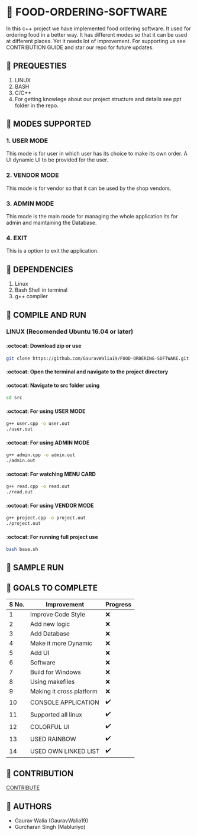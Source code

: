 # :fries: FOOD-ORDERING-SOFTWARE

In this c++ project we have implemented food ordering software. It used for ordering food in a better way. It has different modes so that it can be used at different places. Yet it needs lot of improvement. For supporting us see CONTRIBUTION GUIDE and star our repo for future updates.

## :fries: PREQUESTIES

1. LINUX
2. BASH
3. C/C++
4. For getting knowlege about our project structure and details see ppt folder in the repo.

## :fries: MODES SUPPORTED

### 1. USER MODE

This mode is for user in which user has its choice to make its own order. A UI dynamic UI to be provided for the user.

### 2. VENDOR MODE

This mode is for vendor so that it can be used by the shop vendors.

### 3. ADMIN MODE

This mode is the main mode for managing the whole application its for admin and maintaining the Database.

### 4. EXIT

This is a option to exit the application.

## :fries: DEPENDENCIES

1. Linux
2. Bash Shell in terminal
3. g++ compiler

## :fries: COMPILE AND RUN

### LINUX (Recomended Ubuntu 16.04 or later)

#### :octocat: Download zip or use

```bash
git clone https://github.com/GauravWalia19/FOOD-ORDERING-SOFTWARE.git
```

#### :octocat: Open the terminal and navigate to the project directory

#### :octocat: Navigate to src folder using

```bash
cd src
```

#### :octocat: For using USER MODE

```bash
g++ user.cpp -o user.out
./user.out
```

#### :octocat: For using ADMIN MODE

```bash
g++ admin.cpp -o admin.out
./admin.out
```

#### :octocat: For watching MENU CARD

```bash
g++ read.cpp -o read.out
./read.out
```

#### :octocat: For using VENDOR MODE

```bash
g++ project.cpp -o project.out
./project.out
```

#### :octocat: For running full project use

```bash
bash base.sh
```

## :fries: SAMPLE RUN

## :fries: GOALS TO COMPLETE

 S No. | Improvement | Progress
 ----- | ----------- | --------
 1 | Improve Code Style | :x:
 2 | Add new logic | :x:
 3 | Add Database | :x:
 4 | Make it more Dynamic | :x:
 5 | Add UI | :x:
 6 | Software | :x:
 7 | Build for Windows | :x:
 8 | Using makefiles | :x:
 9 | Making it cross platform | :x:
 10 | CONSOLE APPLICATION | :heavy_check_mark:
 11 | Supported all linux | :heavy_check_mark:
 12 | COLORFUL UI | :heavy_check_mark:
 13 | USED RAINBOW | :heavy_check_mark:
 14 | USED OWN LINKED LIST | :heavy_check_mark:

## :fries: CONTRIBUTION

[CONTRIBUTE](CONTRIBUTING.md)

## :fries: AUTHORS

* Gaurav Walia (GauravWalia19)
* Gurcharan Singh (Mabluriyo)
